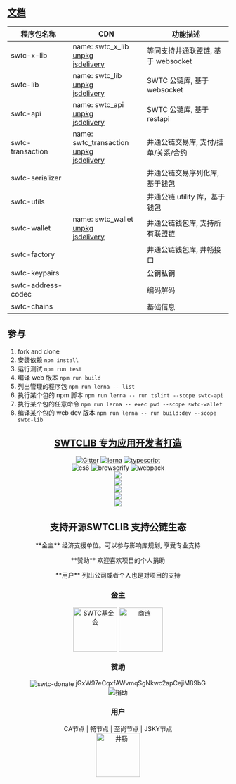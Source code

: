 <h2><a href="https://swtcdoc.netlify.com">文档</a></h2>

| 程序包名称         | CDN                                                                                                                                  | 功能描述                            |
| ------------------ | ------------------------------------------------------------------------------------------------------------------------------------ | ----------------------------------- |
| swtc-x-lib         | name: swtc_x_lib<br>[unpkg](https://unpkg.com/swtc-x-lib)<br>[jsdelivery](https://cdn.jsdelivr.net/npm/swtc-x-lib)                   | 等同支持井通联盟链, 基于 websocket  |
| swtc-lib           | name: swtc_lib<br>[unpkg](https://unpkg.com/swtc-lib)<br>[jsdelivery](https://cdn.jsdelivr.net/npm/swtc-lib)                         | SWTC 公链库, 基于 websocket         |
| swtc-api           | name: swtc_api<br>[unpkg](https://unpkg.com/swtc-api)<br>[jsdelivery](https://cdn.jsdelivr.net/npm/swtc-api)                         | SWTC 公链库, 基于 restapi           |
| swtc-transaction   | name: swtc_transaction<br>[unpkg](https://unpkg.com/swtc-transaction)<br>[jsdelivery](https://cdn.jsdelivr.net/npm/swtc-transaction) | 井通公链交易库, 支付/挂单/关系/合约 |
| swtc-serializer    |                                                                                                                                      | 井通公链交易序列化库, 基于钱包      |
| swtc-utils         |                                                                                                                                      | 井通公链 utility 库，基于钱包       |
| swtc-wallet        | name: swtc_wallet<br>[unpkg](https://unpkg.com/swtc-wallet)<br>[jsdelivery](https://cdn.jsdelivr.net/npm/swtc-wallet)                | 井通公链钱包库, 支持所有联盟链      |
| swtc-factory       |                                                                                                                                      | 井通公链钱包库, 井畅接口            |
| swtc-keypairs      |                                                                                                                                      | 公钥私钥                            |
| swtc-address-codec |                                                                                                                                      | 编码解码                            |
| swtc-chains        |                                                                                                                                      | 基础信息                            |

## 参与

1. fork and clone
2. 安装依赖 `npm install`
3. 运行测试 `npm run test`
4. 编译 web 版本 `npm run build`
5. 列出管理的程序包 `npm run lerna -- list`
6. 执行某个包的 npm 脚本 `npm run lerna -- run tslint --scope swtc-api`
7. 执行某个包的任意命令 `npm run lerna -- exec pwd --scope swtc-wallet`
8. 编译某个包的 web dev 版本 `npm run lerna -- run build:dev --scope swtc-lib`

<h2 align="center"><a href="https://swtcdoc.netlify.com">SWTCLIB 专为应用开发者打造</a></h2>

<p align="center">
	<a href="https://gitter.im/swtclib/community?utm_source=share-link&utm_medium=link&utm_campaign=share-link"><img alt="Gitter" src="https://img.shields.io/gitter/room/lospringliu/swtclib.svg" /></a>
	<a href="https://lerna.js.org/"><img src="https://img.shields.io/badge/maintained%20with-lerna-cc00ff.svg" alt="lerna" /></a>
	<a href="https://github.com/ellerbrock/typescript-badges/"><img src="https://badges.frapsoft.com/typescript/code/typescript.svg?v=101" alt="typescript" /></a>
	<br>
	<img src="https://img.shields.io/badge/ecmascript-6-green.svg" alt="es6" />
	<img src="https://img.shields.io/badge/browserify-ready-green.svg" alt="browserify" />
	<img src="https://img.shields.io/badge/webpack-ready-green.svg" alt="webpack" />
	<br>
	<a href="https://nodei.co/npm/swtc-lib/"><img src="https://nodei.co/npm/swtc-lib.png?mini=true" /></a>
	<br>
	<a href="https://nodei.co/npm/swtc-x-lib/"><img src="https://nodei.co/npm/swtc-x-lib.png?mini=true" /></a>
	<br>
	<a href="https://nodei.co/npm/swtc-api/"><img src="https://nodei.co/npm/swtc-api.png?mini=true" /></a>
	<br>
	<a href="https://nodei.co/npm/swtc-transaction/"><img src="https://nodei.co/npm/swtc-transaction.png?mini=true" /></a>
	<br>
	<a href="https://nodei.co/npm/swtc-wallet/"><img src="https://nodei.co/npm/swtc-wallet.png?mini=true" /></a>
</p>

<h2 align="center">支持开源SWTCLIB 支持公链生态</h2>

<p align="center"> **金主** 经济支援单位。可以参与影响库规划, 享受专业支持</p>
<p align="center"> **赞助** 欢迎喜欢项目的个人捐助</p>
<p align="center"> **用户** 列出公司或者个人也是对项目的支持</p>

<a name="sponsors"></a>

<h3 align="center">
	金主
</h3>
<p align="center">
	<img align="center" src="https://raw.githubusercontent.com/swtcca/swtcdoc/master/images/swtcfdt.png" alt="SWTC基金会" height="100" />
	<img align="center" src="https://raw.githubusercontent.com/swtcca/swtcdoc/master/images/bizain.png" alt="商链" height="100" />
</p>

<a name="donate"></a>

<h3 align="center">
	赞助
</h3>
<p align="center">
	<img valign="middle" src="https://img.shields.io/badge/swtc-donate-blue.svg" alt="swtc-donate" /> jGxW97eCqxfAWvmqSgNkwc2apCejiM89bG
	<br><img align="center" src="https://raw.githubusercontent.com/swtcca/swtcdoc/images/donate.png" alt="捐助" />
</p>

<a name="users"></a>

<h3 align="center">
	用户
</h3>
<p align="center">
	CA节点 | 畅节点 | 至尚节点 | JSKY节点 <br>
	<img align="center" src="https://raw.githubusercontent.com/swtcca/swtcdoc/master/images/jccdex.png" alt="井畅" height="100" />
</p>
